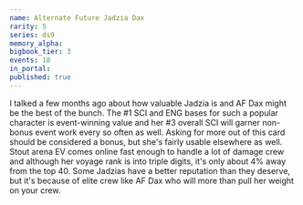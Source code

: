 ```yaml
---
name: Alternate Future Jadzia Dax
rarity: 5
series: ds9
memory_alpha:
bigbook_tier: 3
events: 18
in_portal:
published: true
---
```


I talked a few months ago about how valuable Jadzia is and AF Dax might be the best of the bunch. The #1 SCI and ENG bases for such a popular character is event-winning value and her #3 overall SCI will garner non-bonus event work every so often as well. Asking for more out of this card should be considered a bonus, but she's fairly usable elsewhere as well. Stout arena EV comes online fast enough to handle a lot of damage crew and although her voyage rank is into triple digits, it's only about 4% away from the top 40. Some Jadzias have a better reputation than they deserve, but it's because of elite crew like AF Dax who will more than pull her weight on your crew.
